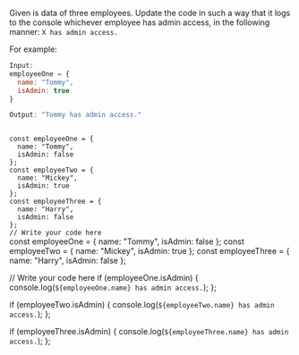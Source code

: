 Given is data of three employees. Update the code in such a way that it logs to the console whichever employee
has admin access, in the following manner:
`X has admin access.`

For example:
```js
Input:
employeeOne = {
  name: "Tommy",
  isAdmin: true
}

Output: "Tommy has admin access."
```

<codeblock language="javascript" type="exercise" testMode="fixedInput">
<code>
const employeeOne = {
  name: "Tommy",
  isAdmin: false
};
const employeeTwo = {
  name: "Mickey",
  isAdmin: true
};
const employeeThree = {
  name: "Harry",
  isAdmin: false
};
// Write your code here
</code>

<solution>
const employeeOne = {
  name: "Tommy",
  isAdmin: false
};
const employeeTwo = {
  name: "Mickey",
  isAdmin: true
};
const employeeThree = {
  name: "Harry",
  isAdmin: false
};

// Write your code here
if (employeeOne.isAdmin) {
  console.log(`${employeeOne.name} has admin access.`);
};

if (employeeTwo.isAdmin) {
  console.log(`${employeeTwo.name} has admin access.`);
};

if (employeeThree.isAdmin) {
  console.log(`${employeeThree.name} has admin access.`);
};
</solution>
</codeblock>
